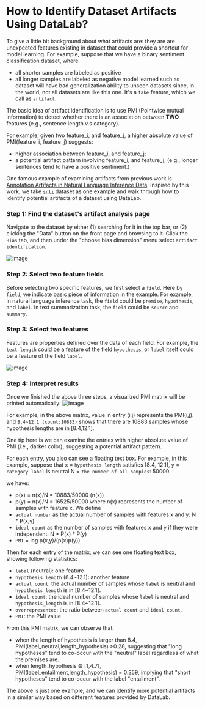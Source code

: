 # How to Identify Dataset Artifacts Using DataLab?

To give a little bit background about what artifacts are: 
they are are unexpected features existing in dataset that could provide a shortcut for model learning. For example, suppose that we have a binary 
sentiment classification dataset, where
* all shorter samples are labeled as positive
* all longer samples are labeled as negative
model learned such as dataset will have bad generalization ability to unseen datasets since, in the world, not all datasets are like this one. It's a `fake` feature, which we 
call as `artifact`.



The basic idea of artifact identification is to use PMI (Pointwise mutual information) to detect whether there
is an association between **TWO** features (e.g., sentence length v.s category).

For example, given two feature_i, and feature_j, a higher absolute value of PMI(feature_i, feature_j) 
suggests: 
* higher association between feature_i, and feature_j; 
* a potential artifact pattern involving feature_i, and feature_j, (e.g., longer sentences tend to have a positive sentiment.)


One famous example of examining artifacts from previous work is [Annotation Artifacts in Natural Language Inference Data](https://arxiv.org/pdf/1803.02324.pdf).
Inspired by this work, we take [`snli`](http://datalab.nlpedia.ai/normal_dataset/617794bfb7314cb4146d2384/dataset_bias) dataset 
as one example and walk through how to identify potential artifacts of a dataset using DataLab.
 


### Step 1: Find the dataset's artifact analysis page
Navigate to the dataset by either (1) searching for it in the top bar, or (2) clicking the "Data" button on the front page and browsing to it.
Click the `Bias` tab, and then under the "choose bias dimension" menu select `artifact identification`.

![image](https://user-images.githubusercontent.com/59123869/154880168-d6def7f6-2833-4665-a490-3cb09fd199d4.png)


### Step 2: Select two feature fields

Before selecting two specific features, we first select a `field`.
Here by `field`, we indicate basic piece of information in the example.
For example, in natural language inference task, the `field` could be `premise`, `hypothesis`, and `label`.
In text summarization task, the `field` could be `source` and `summary`.


### Step 3: Select two features
Features are properties defined over the data of each field. For example,
the `text length` could be a feature of the field `hypothesis`, or `label` itself could be a feature of the field `label`.

![image](https://user-images.githubusercontent.com/59123869/154881277-c1b1de9a-3a07-4446-8a2b-e9fbad161d75.png)



### Step 4: Interpret results
Once we finished the above three steps, a visualized PMI matrix will be printed automatically:
![image](https://user-images.githubusercontent.com/59123869/154881323-0e614f18-571d-4340-b991-91e5b35f3f80.png)


For example, in the above matrix, value in entry (i,j) represents the PMI(i,j).
and `8.4~12.1 (count:10883)` shows that there are 10883 samples whose hypothesis lengths are in [8.4,12.1].


One tip here is we can examine the entries with higher absolute value of PMI (i.e., darker color), suggesting a potential artifact pattern.

For each entry, you also can see a floating text box. For example, in this example, suppose that
x = `hypothesis length` satisfies [8.4, 12.1],
y = `category label` is neutral
N = `the number of all samples`: 50000

we have:

* p(x) = n(x)/N = 10883/50000  (n(x))
* p(y) = n(x)/N = 16525/50000
where n(x) represents the number of samples with feature x.
We define
* `actual number` as the actual number of samples with features x and y: N * P(x,y) 
* `ideal count` as the number of samples with features x and y if they were independent: N * P(x) * P(y)
* `PMI` = log p(x,y)/(p(x)p(y))

Then for each entry of the matrix, we can see one floating text box, showing following statistics:
* `label` (neutral): one feature
* `hypothesis_length` (8.4~12.1): another feature
* `actual count`: the actual number of samples whose `label` is neutral and `hypothesis_length` is in [8.4~12.1].
* `ideal count`: the ideal number of samples whose `label` is neutral and `hypothesis_length` is in [8.4~12.1].
* `overrepresented`: the ratio between `actual count` and `ideal count`.
* `PMI`: the PMI value  

From this PMI matrix, we can observe that:
* when the length of hypothesis is larger than 8.4, PMI(label_neutral,length_hypothesis) >0.28, suggesting that "long hypotheses" tend to co-occur with 
  the "neutral" label regardless of what the premises are.
* when length_hypothesis ∈ [1,4.7], PMI(label_entailment,length_hypothesis) = 0.359, implying that "short hypotheses" tend to co-occur 
  with the label "entailment".

The above is just one example, and we can identify more potential artifacts in a similar way based on different features provided by DataLab.
